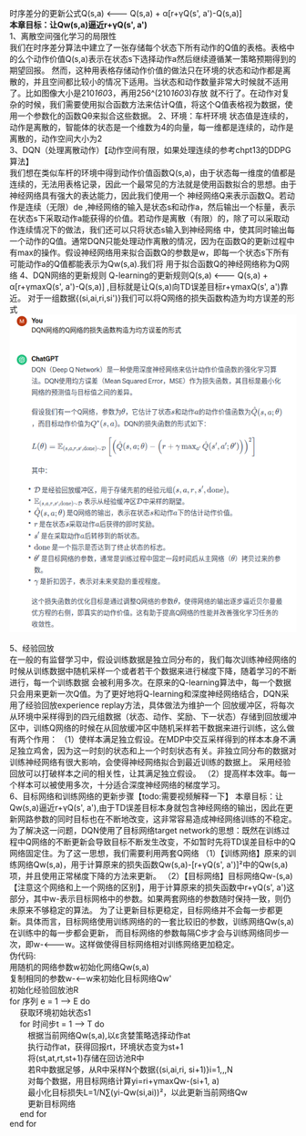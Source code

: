 时序差分的更新公式Q(s,a) <--- Q(s,a) + α[r+γQ(s', a')-Q(s,a)]   
**本章目标：让Qw(s,a)逼近r+γQ(s', a')**  
1、离散空间强化学习的局限性  
我们在时序差分算法中建立了一张存储每个状态下所有动作的Q值的表格。表格中的么个动作价值Q(s,a)表示在状态s下选择动作a然后继续遵循某一策略预期得到的期望回报。
然而，这种用表格存储动作价值的做法只在环境的状态和动作都是离散的，并且空间都比较小的情况下适用。当状态和动作数量非常大时候就不适用了。比如图像大小是210*160*3，再用256^(210*160*3)存放
就不行了。在动作对复杂的时候，我们需要使用拟合函数方法来估计Q值，将这个Q值表格视为数据，使用一个参数化的函数Qθ来拟合这些数据。
2、环境：车杆环境
状态值是连续的，动作是离散的，智能体的状态是一个维数为4的向量，每一维都是连续的，动作是离散的，动作空间大小为2  
3、DQN（处理离散动作）【动作空间有限，如果处理连续的参考chpt13的DDPG算法】   
我们想在类似车杆的环境中得到动作价值函数Q(s,a)，由于状态每一维度的值都是连续的，无法用表格记录，因此一个最常见的方法就是使用函数拟合的思想。由于神经网络具有强大的表达能力，因此我们使用一个
神经网络Q来表示函数Q。若动作是连续（无限）de ,神经网络的输入是状态s和动作a，然后输出一个标量，表示在状态s下采取动作a能获得的价值。若动作是离散（有限）的，除了可以采取动作连续情况下的做法，我们还可以只将状态s输入到神经网络
中，使其同时输出每一个动作的Q值。通常DQN只能处理动作离散的情况，因为在函数Q的更新过程中有max的操作。假设神经网络用来拟合函数Q的参数是w，即每一个状态s下所有可能动作a的Q值都能表示为Qw(s,a).我们将
用于拟合函数Q的神经网络称为Q网络
4、DQN网络的更新规则
Q-learning的更新规则Q(s,a) <--- Q(s,a) + α[r+γmaxQ(s', a')-Q(s,a)] ,目标就是让Q(s,a)向TD误差目标r+γmaxQ(s', a')靠近。
对于一组数据{(si,ai,ri,si')}我们可以将Q网络的损失函数构造为均方误差的形式![Q网络的均方误差.png](Q网络的均方误差.png)  

5、经验回放  
在一般的有监督学习中，假设训练数据是独立同分布的，我们每次训练神经网络的时候从训练数据中随机采样一个或者若干个数据来进行梯度下降，随着学习的不断进行，每一个训练数据
会被利用多次。在原来的Q-learning算法中，每一个数据只会用来更新一次Q值。为了更好地将Q-learning和深度神经网络结合，DQN采用了经验回放experience replay方法，具体做法为维护一个
回放缓冲区，将每次从环境中采样得到的四元组数据（状态、动作、奖励、下一状态）存储到回放缓冲区中，训练Q网络的时候在从回放缓冲区中随机采样若干数据来进行训练，这么做有两个作用：
（1）使样本满足独立假设。在MDP中交互采样得到的样本本身不满足独立鸡舍，因为这一时刻的状态和上一个时刻状态有关。非独立同分布的数据对训练神经网络有很大影响，会使得神经网络拟合到最近训练的数据上。
采用经验回放可以打破样本之间的相关性，让其满足独立假设。
（2）提高样本效率。每一个样本可以被使用多次，十分适合深度神经网络的梯度学习。  
6、目标网络和训练网络的更新步骤【todo:需要视频解释一下】
本章目标：让Qw(s,a)逼近r+γQ(s', a'),由于TD误差目标本身就包含神经网络的输出，因此在更新网路参数的同时目标也在不断地改变，这非常容易造成神经网络训练的不稳定。
为了解决这一问题，DQN使用了目标网络target network的思想：既然在训练过程中Q网络的不断更新会导致目标不断发生改变，不如暂时先将TD误差目标中的Q网络固定住。为了这一思想，我们需要利用两套Q网络
（1）【训练网络】原来的训练网络Qw(s,a)，用于计算原来的损失函数Qw(s,a)-[r+γQ(s', a')]²中的Qw(s,a)项，并且使用正常梯度下降的方法来更新。
（2）【目标网络】目标网络Qw-(s,a)【注意这个网络和上一个网络的区别】，用于计算原来的损失函数中r+γQ(s', a')这部分，其中w-表示目标网格中的参数。如果两套网络的参数随时保持一致，则仍未原来不够稳定的算法。
为了让更新目标更稳定，目标网络并不会每一步都更新。具体而言，目标网络使用训练网络的的一套比较旧的参数，训练网络Qw(s,a)在训练中的每一步都会更新，
而目标网络的参数每隔C步才会与训练网络同步一次，即w-<---w。这样做使得目标网络相对训练网络更加稳定。  
伪代码:  
用随机的网络参数w初始化网络Qw(s,a)  
复制相同的参数w-<--w来初始化目标网络Qw'  
初始化经验回放池R  
for 序列 e = 1 --> E do  
&emsp; 获取环境初始状态s1  
&emsp; for 时间步t = 1 --> T do  
&emsp;&emsp; 根据当前网络Qw(s,a),以ε贪婪策略选择动作at  
&emsp;&emsp; 执行动作at，获得回报rt，环境状态变为st+1  
&emsp;&emsp; 将(st,at,rt,st+1)存储在回访池R中  
&emsp;&emsp; 若R中数据足够，从R中采样N个数据{(si,ai,ri, si+1)}i=1,,,N  
&emsp;&emsp; 对每个数据，用目标网络计算yi=ri+γmaxQw-(si+1, a)  
&emsp;&emsp; 最小化目标损失L=1/N∑(yi-Qw(si,ai))²，以此更新当前网络Qw  
&emsp;&emsp; 更新目标网络  
&emsp; end for  
end for
